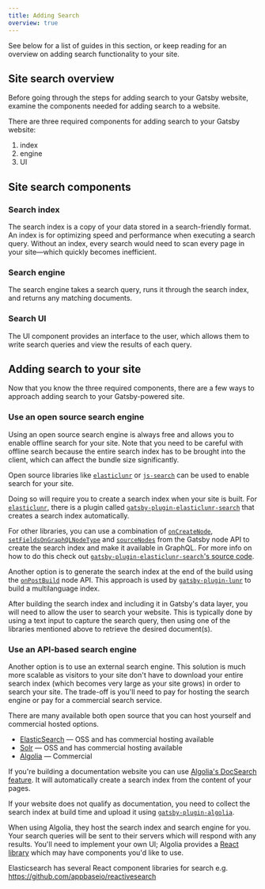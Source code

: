 ```yaml
---
title: Adding Search
overview: true
---
```


See below for a list of guides in this section, or keep reading for an overview on adding search functionality to your site.

<GuideList slug={props.slug} />

## Site search overview

Before going through the steps for adding search to your Gatsby website, examine the components needed for adding search to a website.

There are three required components for adding search to your Gatsby website:

1.  index
2.  engine
3.  UI

## Site search components

### Search index

The search index is a copy of your data stored in a search-friendly format. An index is for optimizing speed and performance when executing a search query. Without an index, every search would need to scan every page in your site—which quickly becomes inefficient.

### Search engine

The search engine takes a search query, runs it through the search index, and returns any matching documents.

### Search UI

The UI component provides an interface to the user, which allows them to write search queries and view the results of each query.

## Adding search to your site

Now that you know the three required components, there are a few ways to approach adding search to your Gatsby-powered site.

### Use an open source search engine

Using an open source search engine is always free and allows you to enable offline search for your site. Note that you need to be careful with offline search because the entire search index has to be brought into the client, which can affect the bundle size significantly.

Open source libraries like [`elasticlunr`](https://www.npmjs.com/package/elasticlunr) or [`js-search`](https://github.com/bvaughn/js-search) can be used to enable search for your site.

Doing so will require you to create a search index when your site is built. For [`elasticlunr`](https://www.npmjs.com/package/elasticlunr), there is a plugin called [`gatsby-plugin-elasticlunr-search`](https://github.com/gatsby-contrib/gatsby-plugin-elasticlunr-search) that creates a search index automatically.

For other libraries, you can use a combination of [`onCreateNode`](/docs/node-apis/#onCreateNode), [`setFieldsOnGraphQLNodeType`](/docs/node-apis/#setFieldsOnGraphQLNodeType) and [`sourceNodes`](/docs/node-apis/#sourceNodes) from the Gatsby node API to create the search index and make it available in GraphQL. For more info on how to do this check out [`gatsby-plugin-elasticlunr-search`'s source code](https://github.com/gatsby-contrib/gatsby-plugin-elasticlunr-search/blob/master/src/gatsby-node.js#L96-L131).

Another option is to generate the search index at the end of the build using the [`onPostBuild`](/docs/node-apis/#onPostBuild) node API. This approach is used by [`gatsby-plugin-lunr`](https://github.com/humanseelabs/gatsby-plugin-lunr) to build a multilanguage index.

After building the search index and including it in Gatsby's data layer, you will need to allow the user to search your website. This is typically done by using a text input to capture the search query, then using one of the libraries mentioned above to retrieve the desired document(s).

### Use an API-based search engine

Another option is to use an external search engine. This solution is much more scalable as visitors to your site don't have to download your entire search index (which becomes very large as your site grows) in order to search your site. The trade-off is you'll need to pay for hosting the search engine or pay for a commercial search service.

There are many available both open source that you can host yourself and commercial hosted options.

- [ElasticSearch](https://www.elastic.co/products/elasticsearch) — OSS and has commercial hosting available
- [Solr](http://lucene.apache.org/solr) — OSS and has commercial hosting available
- [Algolia](https://www.algolia.com) — Commercial

If you're building a documentation website you can use [Algolia's DocSearch feature](https://community.algolia.com/docsearch). It will automatically create a search index from the content of your pages.

If your website does not qualify as documentation, you need to collect the search index at build time and upload it using [`gatsby-plugin-algolia`](https://github.com/algolia/gatsby-plugin-algolia).

When using Algolia, they host the search index and search engine for you. Your search queries will be sent to their servers which will respond with any results. You'll need to implement your own UI; Algolia provides a [React library](https://github.com/algolia/react-instantsearch) which may have components you'd like to use.

Elasticsearch has several React component libraries for search e.g. https://github.com/appbaseio/reactivesearch
